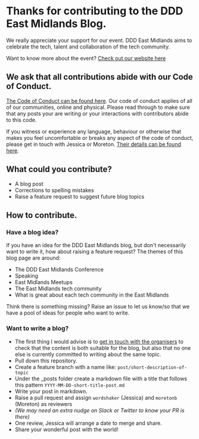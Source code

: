 # Thanks for contributing to the DDD East Midlands Blog.

We really appreciate your support for our event. DDD East Midlands aims to celebrate the tech, talent and collaboration of the tech community.

Want to know more about the event? [Check out our website here](https://www.dddeastmidlands.com/)

## We ask that all contributions abide with our Code of Conduct.

[The Code of Conduct can be found here](https://dddeastmidlands.com/code-of-conduct). Our code of conduct applies of all of our communities, online and physical. Please read through to make sure that any posts your are writing or your interactions with contributors abide to this code.

If you witness or experience any language, behaviour or otherwise that makes you feel uncomfortable or breaks any aspect of the code of conduct, please get in touch with Jessica or Moreton. [Their details can be found here](https://www.dddeastmidlands.com/contact/).

## What could you contribute?

- A blog post
- Corrections to spelling mistakes
- Raise a feature request to suggest future blog topics

## How to contribute.

### Have a blog idea? 

If you have an idea for the DDD East Midlands blog, but don't necessarily want to write it, how about raising a feature request? The themes of this 
blog page are around:

- The DDD East Midlands Conference
- Speaking
- East Midlands Meetups
- The East Midlands tech community
- What is great about each tech community in the East Midlands

Think there is something missing? Raise an issue to let us know/so that we have a pool of ideas for people who want to write.

### Want to write a blog?

- The first thing I would advise is to [get in touch with the organisers](https://www.dddeastmidlands.com/contact/) to check that the content is
both suitable for the blog, but also that no one else is currently committed to writing about the same topic.
- Pull down this repository.
- Create a feature branch with a name like: `post/short-description-of-topic`
- Under the _posts folder create a markdown file with a title that follows this pattern `YYYY-MM-DD-short-title-post.md`
- Write your post in markdown.
- Raise a pull request and assign `wordshaker` (Jessica) and `moretonb` (Moreton) as reviewers
- _(We may need an extra nudge on Slack or Twitter to know your PR is there)_
- One review, Jessica will arrange a date to merge and share.
- Share your wonderful post with the world! 